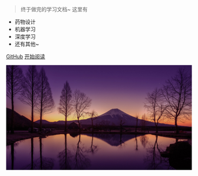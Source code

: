 <!-- _coverpage.md -->


> 终于做完的学习文档~
这里有

- 药物设计
- 机器学习
- 深度学习
- 还有其他~

[GitHub](https://github.com/ChinVision)
[开始阅读](/README.md)

<!--  设置颜色(颜色和背景只能设置一种)： ![color](#2f4253)    -->
<!--
注意：
1.自定义背景配置一定要在_coverpage.md文档末尾。
2.背景图片和背景色只能有一个生效.
3.背景色一定要是#2f4253这种格式的。
-->

![](media/bg.png)
